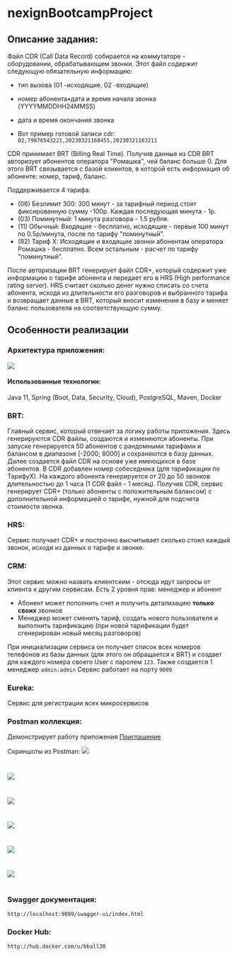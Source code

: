 # nexignBootcampProject

## Описание задания:

Файл CDR (Call Data Record) собирается на коммутаторе - оборудовании,
обрабатывающем звонки. Этот файл содержит следующую обязательную информацию:
 * тип вызова (01 -исходящие, 02 -входящие)
 * номер абонента•дата и время начала звонка (YYYYMMDDHH24MMSS)
 * дата и время окончания звонка 

 * Вот пример готовой записи cdr:
` 02,79876543221,20230321160455,20230321163211`
 
CDR принимает BRT (Billing Real Time). Получив данные из CDR BRT авторизует абонентов оператора "Ромашка",
чей баланс больше 0. Для этого BRT связывается с базой клиентов, в которой есть информация об абоненте:
номер, тариф, баланс.

Поддерживается 4 тарифа:
* (06) Безлимит 300: 300 минут - за тарифный период стоят фиксированную сумму -100р.
Каждая последующая минута - 1р. 
* (03) Поминутный: 1 минута разговора - 1.5 рубля. 
* (11) Обычный: Входящие - бесплатно, исходящие - первые 100 минут по 0.5р/минута, после по тарифу "поминутный".
* (82) Тариф Х: Исходящие и входящие звонки абонентам оператора Ромашка - бесплатно. Всем остальным - расчет по тарифу "поминутный".

После авторизации BRT генерирует файл CDR+, который содержит уже информацию о тарифе абонента и передает его
в HRS (High performance rating server). HRS считает сколько денег нужно списать со счета абонента, исходя из длительности
его разговоров и выбранного тарифа и возвращает данные в BRT, который вносит изменения в базу и меняет баланс пользователя на соответствующую сумму.

## Особенности реализации

### Архитектура приложения:
![](imgs/diagram.png)

#### Использованные технологии: 
Java 11, Spring (Boot, Data, Security, Cloud), PostgreSQL, Maven, Docker

### BRT:
Главный сервис, который отвечает за логику работы приложения. Здесь генерируются CDR файлы, создаются и изменяются абоненты.
При запуске генерируется 50 абонентов с рандомными тарифами и балансом в диапазоне [-2000; 8000] и сохраняются в базу данных.
Далее создается файл CDR на основе уже имеющихся в базе абонентов. В CDR добавлен номер собеседника (для тарификации по ТарифуХ).
На каждого абонента генерируется от 20 до 50 звонков длительностью до 1 часа (1 CDR файл - 1 месяц).
Получив CDR, сервис генерирует CDR+ (только абоненты с положительным балансом) с дополнительной информацией о тарифе, 
нужной для подсчета стоимости звонка.

### HRS:
Сервис получает CDR+ и построчно высчитывает сколько стоил каждый звонок, исходя из данных о тарифе и звонке.


### CRM:
Этот сервис можно назвать клиентским - отсюда идут запросы от клиента к другим сервисам. Есть 2 уровня прав:
менеджер и абонент
* Абонент может пополнить счет и получить детализацию **только своих** звонков
* Менеджер может сменить тариф, создать нового пользователя и выполнить тарификацию
(при новой тарификации будет сгенерирован новый месяц разговоров)

При инициализации сервиса он получает список всех номеров телефонов из базы данных (для этого он обращается к BRT) 
и создает для каждого номера своего User с паролем `123`. Также создается 1 менеджер `admin:admin`
Сервис работает на порту `9099`

### Eureka:
Сервис для регистрации всех микросервисов

### Postman коллекция:
Демонстрирует работу приложения
[Приглашение](https://app.getpostman.com/join-team?invite_code=1820a92a30889287b3e8109a72d38d4a&target_code=92b66b8b577dec47871ba48c68d29f94)

Скриншоты из Postman:
![](imgs/createAbonent.jpg)
# 
![](imgs/changeTariff.jpg)
#
![](imgs/billing.jpg)
# 
![](imgs/pay.jpg)
# 
![](imgs/report1.jpg)
# 
![](imgs/report2.jpg)
# 
### Swagger документация:
`http://localhost:9099/swagger-ui/index.html`

### Docker Hub:
`http://hub.docker.com/u/bball30`
